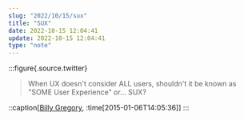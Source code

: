 ```yaml
---
slug: "2022/10/15/sux"
title: "SUX"
date: 2022-10-15 12:04:41
update: 2022-10-15 12:04:41
type: "note"
---
```


:::figure{.source.twitter}
> When UX doesn't consider ALL users, shouldn't it be known as "SOME User Experience" or... SUX?

::caption[[Billy Gregory](https://twitter.com/thebillygregory/status/552466012713783297), :time[2015-01-06T14:05:36]]
:::
